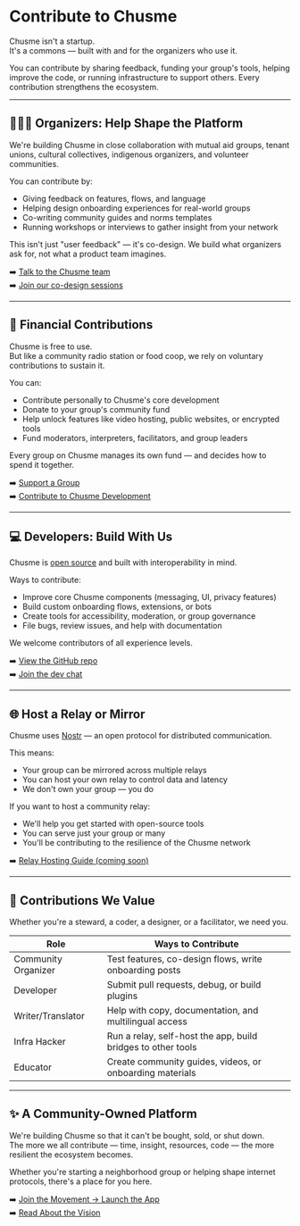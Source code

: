 # Contribute to Chusme

Chusme isn't a startup.  
It's a commons — built with and for the organizers who use it.

You can contribute by sharing feedback, funding your group's tools, helping improve the code, or running infrastructure to support others. Every contribution strengthens the ecosystem.

---

## 🧑‍🤝‍🧑 Organizers: Help Shape the Platform

We're building Chusme in close collaboration with mutual aid groups, tenant unions, cultural collectives, indigenous organizers, and volunteer communities.

You can contribute by:
- Giving feedback on features, flows, and language
- Helping design onboarding experiences for real-world groups
- Co-writing community guides and norms templates
- Running workshops or interviews to gather insight from your network

This isn't just "user feedback" — it's co-design. We build what organizers ask for, not what a product team imagines.

➡️ [Talk to the Chusme team](mailto:team@chusme.social)  
➡️ [Join our co-design sessions](https://chusme.app/group/chusme-co-design)

---

## 💸 Financial Contributions

Chusme is free to use.  
But like a community radio station or food coop, we rely on voluntary contributions to sustain it.

You can:
- Contribute personally to Chusme's core development
- Donate to your group's community fund
- Help unlock features like video hosting, public websites, or encrypted tools
- Fund moderators, interpreters, facilitators, and group leaders

Every group on Chusme manages its own fund — and decides how to spend it together.

➡️ [Support a Group](https://chusme.app/contribute)  
➡️ [Contribute to Chusme Development](https://opencollective.com/chusme)

---

## 💻 Developers: Build With Us

Chusme is [open source](https://github.com/verse/chusme) and built with interoperability in mind.

Ways to contribute:
- Improve core Chusme components (messaging, UI, privacy features)
- Build custom onboarding flows, extensions, or bots
- Create tools for accessibility, moderation, or group governance
- File bugs, review issues, and help with documentation

We welcome contributors of all experience levels.

➡️ [View the GitHub repo](https://github.com/verse/chusme)  
➡️ [Join the dev chat](https://chusme.app/group/chusme-dev)

---

## 🌐 Host a Relay or Mirror

Chusme uses [Nostr](https://nostr.com) — an open protocol for distributed communication.

This means:
- Your group can be mirrored across multiple relays
- You can host your own relay to control data and latency
- We don't own your group — you do

If you want to host a community relay:
- We'll help you get started with open-source tools
- You can serve just your group or many
- You'll be contributing to the resilience of the Chusme network

➡️ [Relay Hosting Guide (coming soon)](https://chusme.social/docs/relay-hosting)

---

## 🧠 Contributions We Value

Whether you're a steward, a coder, a designer, or a facilitator, we need you.

| Role                | Ways to Contribute                                         |
|---------------------|------------------------------------------------------------|
| Community Organizer | Test features, co-design flows, write onboarding posts     |
| Developer           | Submit pull requests, debug, or build plugins              |
| Writer/Translator   | Help with copy, documentation, and multilingual access     |
| Infra Hacker        | Run a relay, self-host the app, build bridges to other tools |
| Educator            | Create community guides, videos, or onboarding materials   |

---

## ✨ A Community-Owned Platform

We're building Chusme so that it can't be bought, sold, or shut down.  
The more we all contribute — time, insight, resources, code — the more resilient the ecosystem becomes.

Whether you're starting a neighborhood group or helping shape internet protocols, there's a place for you here.

➡️ [Join the Movement → Launch the App](https://chusme.app)  
➡️ [Read About the Vision](https://chusme.social/about)
